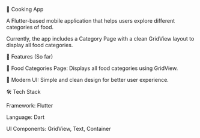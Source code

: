 🍳 Cooking App

A Flutter-based mobile application that helps users explore different categories of food.

Currently, the app includes a Category Page with a clean GridView layout to display all food categories.

🚀 Features (So far)

📂 Food Categories Page: Displays all food categories using GridView.

🎨 Modern UI: Simple and clean design for better user experience.

🛠️ Tech Stack

Framework: Flutter

Language: Dart

UI Components: GridView, Text, Container
